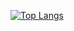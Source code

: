 [![Top Langs](https://github-readme-stats.vercel.app/api/top-langs/?username=stevenoh2003
)](https://github.com/anuraghazra/github-readme-stats)
